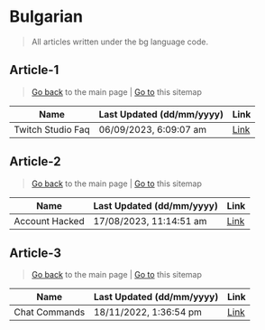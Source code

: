 # Bulgarian
> All articles written under the bg language code. 

## Article-1
> [Go back](../README.md) to the main page | [Go to](https://help.twitch.tv/s/sitemap-topicarticle-1.xml) this sitemap

| Name              | Last Updated (dd/mm/yyyy) | Link                                                                    |
|-------------------|---------------------------|-------------------------------------------------------------------------|
| Twitch Studio Faq | 06/09/2023, 6:09:07 am    | [Link](https://help.twitch.tv/s/article/twitch-studio-faq?language=bg)  |



## Article-2
> [Go back](../README.md) to the main page | [Go to](https://help.twitch.tv/s/sitemap-topicarticle-2.xml) this sitemap

| Name           | Last Updated (dd/mm/yyyy) | Link                                                                 |
|----------------|---------------------------|----------------------------------------------------------------------|
| Account Hacked | 17/08/2023, 11:14:51 am   | [Link](https://help.twitch.tv/s/article/account-hacked?language=bg)  |



## Article-3
> [Go back](../README.md) to the main page | [Go to](https://help.twitch.tv/s/sitemap-topicarticle-3.xml) this sitemap

| Name          | Last Updated (dd/mm/yyyy) | Link                                                                |
|---------------|---------------------------|---------------------------------------------------------------------|
| Chat Commands | 18/11/2022, 1:36:54 pm    | [Link](https://help.twitch.tv/s/article/chat-commands?language=bg)  |



